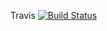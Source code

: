Travis   [![Build Status](https://travis-ci.org/vujasinovic/UKS.svg?branch=master)](https://travis-ci.org/vujasinovic/UKS)
